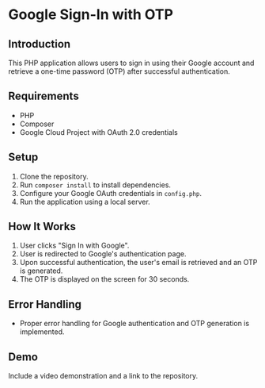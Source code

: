 # Google Sign-In with OTP

## Introduction

This PHP application allows users to sign in using their Google account and retrieve a one-time password (OTP) after successful authentication.

## Requirements

- PHP
- Composer
- Google Cloud Project with OAuth 2.0 credentials

## Setup

1. Clone the repository.
2. Run `composer install` to install dependencies.
3. Configure your Google OAuth credentials in `config.php`.
4. Run the application using a local server.

## How It Works

1. User clicks "Sign In with Google".
2. User is redirected to Google's authentication page.
3. Upon successful authentication, the user's email is retrieved and an OTP is generated.
4. The OTP is displayed on the screen for 30 seconds.

## Error Handling

- Proper error handling for Google authentication and OTP generation is implemented.

## Demo

Include a video demonstration and a link to the repository.
